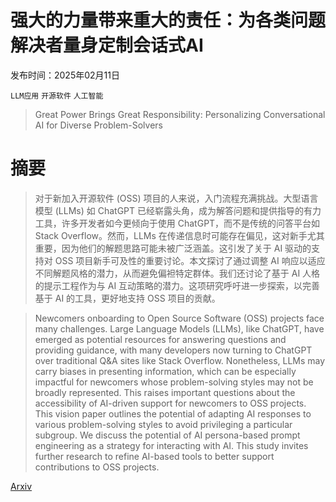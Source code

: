 # 强大的力量带来重大的责任：为各类问题解决者量身定制会话式AI

发布时间：2025年02月11日

`LLM应用` `开源软件` `人工智能`

> Great Power Brings Great Responsibility: Personalizing Conversational AI for Diverse Problem-Solvers

# 摘要

> 对于新加入开源软件 (OSS) 项目的人来说，入门流程充满挑战。大型语言模型 (LLMs) 如 ChatGPT 已经崭露头角，成为解答问题和提供指导的有力工具，许多开发者如今更倾向于使用 ChatGPT，而不是传统的问答平台如 Stack Overflow。然而，LLMs 在传递信息时可能存在偏见，这对新手尤其重要，因为他们的解题思路可能未被广泛涵盖。这引发了关于 AI 驱动的支持对 OSS 项目新手可及性的重要讨论。本文探讨了通过调整 AI 响应以适应不同解题风格的潜力，从而避免偏袒特定群体。我们还讨论了基于 AI 人格的提示工程作为与 AI 互动策略的潜力。这项研究呼吁进一步探索，以完善基于 AI 的工具，更好地支持 OSS 项目的贡献。

> Newcomers onboarding to Open Source Software (OSS) projects face many challenges. Large Language Models (LLMs), like ChatGPT, have emerged as potential resources for answering questions and providing guidance, with many developers now turning to ChatGPT over traditional Q&A sites like Stack Overflow. Nonetheless, LLMs may carry biases in presenting information, which can be especially impactful for newcomers whose problem-solving styles may not be broadly represented. This raises important questions about the accessibility of AI-driven support for newcomers to OSS projects. This vision paper outlines the potential of adapting AI responses to various problem-solving styles to avoid privileging a particular subgroup. We discuss the potential of AI persona-based prompt engineering as a strategy for interacting with AI. This study invites further research to refine AI-based tools to better support contributions to OSS projects.

[Arxiv](https://arxiv.org/abs/2502.07763)